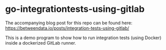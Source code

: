 # go-integrationtests-using-gitlab

The accompanying blog post for this repo can be found here: https://betweendata.io/posts/integration-tests-using-gitlab/

This is a demo program to show how to run integration tests (using Docker) inside a dockerized GitLab runner.
